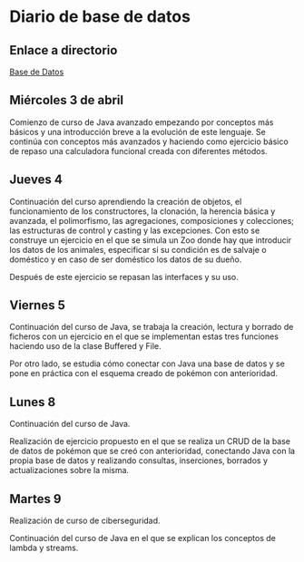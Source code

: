 # Diario de base de datos

## Enlace a directorio 

[Base de Datos](https://github.com/Manumdt/FPDUAL_MMdT/tree/main/Programación)

## Miércoles 3 de abril

Comienzo de curso de Java avanzado empezando por conceptos más básicos y una introducción breve a la evolución de este lenguaje. Se continúa con conceptos más avanzados y haciendo como ejercicio básico de repaso una calculadora funcional creada con diferentes métodos.

## Jueves 4

Continuación del curso aprendiendo la creación de objetos, el funcionamiento de los constructores, la clonación, la herencia básica y avanzada, el polimorfismo, las agregaciones, composiciones y colecciones; las estructuras de control y casting y las excepciones. Con esto se construye un ejercicio en el que se simula un Zoo donde hay que introducir los datos de los animales, especificar si su condición es de salvaje o doméstico y en caso de ser doméstico los datos de su dueño.

Después de este ejercicio se repasan las interfaces y su uso.

## Viernes 5

Continuación del curso de Java, se trabaja la creación, lectura y borrado de ficheros con un ejercicio en el que se implementan estas tres funciones haciendo uso de la clase Buffered y File.

Por otro lado, se estudia cómo conectar con Java una base de datos y se pone en práctica con el esquema creado de pokémon con anterioridad.

## Lunes 8

Continuación del curso de Java.

Realización de ejercicio propuesto en el que se realiza un CRUD de la base de datos de pokémon que se creó con anterioridad, conectando Java con la propia base de datos y realizando consultas, inserciones, borrados y actualizaciones sobre la misma.

## Martes 9

Realización de curso de ciberseguridad.

Continuación del curso de Java en el que se explican los conceptos de lambda y streams.